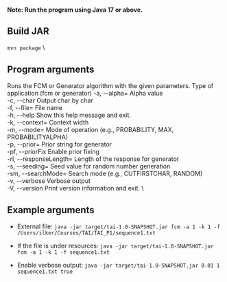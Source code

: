 #### Note: Run the program using Java 17 or above.

## Build JAR

`mvn package` \

## Program arguments

Runs the FCM or Generator algorithm with the given parameters.
<type>              Type of application (fcm or generator)
-a, --alpha=<alpha>     Alpha value \
-c, --char Output char by char \
-f, --file=<fileName>   File name \
-h, --help Show this help message and exit. \
-k, --context=<k>       Context width \
-m, --mode=<mode>       Mode of operation (e.g., PROBABILITY, MAX, PROBABILITYALPHA) \
-p, --prior=<prior>     Prior string for generator \
-pf, --priorFix Enable prior fixing \
-rl, --responseLength=<responseLength> Length of the response for generator \
-s, --seeding=<seed>    Seed value for random number generation \
-sm, --searchMode=<searchMode> Search mode (e.g., CUTFIRSTCHAR, RANDOM) \
-v, --verbose Verbose output \
-V, --version Print version information and exit. \

## Example arguments

- External file:
  `java -jar target/tai-1.0-SNAPSHOT.jar fcm -a 1 -k 1 -f /Users/ilker/Courses/TAI/TAI_P1/sequence1.txt`
- If the file is under resources:
  `java -jar target/tai-1.0-SNAPSHOT.jar fcm -a 1 -k 1 -f sequence1.txt`

- Enable verbose output:
  `java -jar target/tai-1.0-SNAPSHOT.jar 0.01 1 sequence1.txt true`